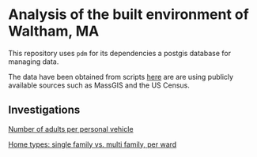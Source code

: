 
# Analysis of the built environment of Waltham, MA

This repository uses `pdm` for its dependencies a postgis database for managing data.

The data have been obtained from scripts [here](https://github.com/tjrileywisc/waltham_etl) are are using publicly
available sources such as MassGIS and the US Census.

## Investigations

[Number of adults per personal vehicle](investigations/parking_mandate/notebook.ipynb)

[Home types: single family vs. multi family, per ward](investigations/sfh_vs_mfh/notebook.ipynb)